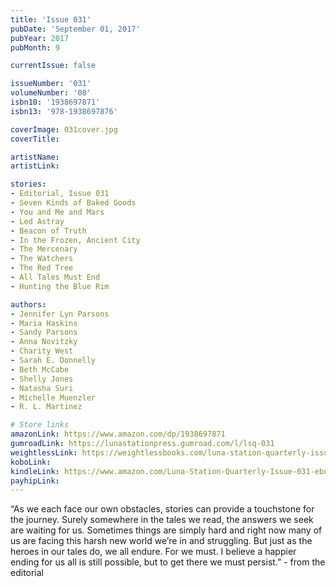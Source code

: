 ```yaml
---
title: 'Issue 031'
pubDate: 'September 01, 2017'
pubYear: 2017
pubMonth: 9

currentIssue: false

issueNumber: '031'
volumeNumber: '08'
isbn10: '1938697871'
isbn13: '978-1938697876'

coverImage: 031cover.jpg
coverTitle: 

artistName: 
artistLink: 

stories:
- Editorial, Issue 031
- Seven Kinds of Baked Goods
- You and Me and Mars
- Led Astray
- Beacon of Truth
- In the Frozen, Ancient City
- The Mercenary
- The Watchers
- The Red Tree
- All Tales Must End
- Hunting the Blue Rim

authors:
- Jennifer Lyn Parsons
- Maria Haskins
- Sandy Parsons
- Anna Novitzky
- Charity West
- Sarah E. Donnelly
- Beth McCabe
- Shelly Jones
- Natasha Suri
- Michelle Muenzler
- R. L. Martinez

# Store links
amazonLink: https://www.amazon.com/dp/1938697871
gumroadLink: https://lunastationpress.gumroad.com/l/lsq-031
weightlessLink: https://weightlessbooks.com/luna-station-quarterly-issue-031/
koboLink: 
kindleLink: https://www.amazon.com/Luna-Station-Quarterly-Issue-031-ebook/dp/B075D928RZ
payhipLink: 
---
```


“As we each face our own obstacles, stories can provide a touchstone for the journey. Surely somewhere in the tales we read, the answers we seek are waiting for us. Sometimes things are simply hard and right now many of us are facing this harsh new world we’re in and struggling. But just as the heroes in our tales do, we all endure. For we must. I believe a happier ending for us all is still possible, but to get there we must persist.” - from the editorial
&nbsp;
